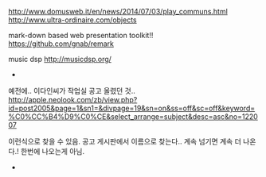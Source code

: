 <http://www.domusweb.it/en/news/2014/07/03/play_communs.html>
<http://www.ultra-ordinaire.com/objects>

mark-down based web presentation toolkit!!
<https://github.com/gnab/remark>

music dsp
<http://musicdsp.org/>

-

예전에.. 이다인씨가 작업실 공고 올렸던 것..
http://apple.neolook.com/zb/view.php?id=post2005&page=1&sn1=&divpage=19&sn=on&ss=off&sc=off&keyword=%C0%CC%B4%D9%C0%CE&select_arrange=subject&desc=asc&no=122007

이런식으로 찾을 수 있음. 공고 게시판에서 이름으로 찾는다.. 계속 넘기면 계속 더 나온다.! 한번에 나오는게 아님.

-

